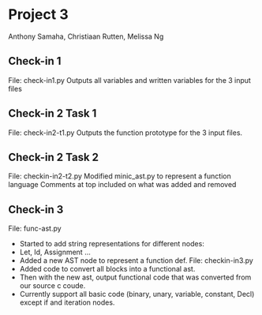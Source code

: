 # Project 3
Anthony Samaha, Christiaan Rutten, Melissa Ng

## Check-in 1
File: check-in1.py
Outputs all variables and written variables for the 3 input files

## Check-in 2 Task 1
File: check-in2-t1.py
Outputs the function prototype for the 3 input files.

## Check-in 2 Task 2
File: checkin-in2-t2.py
Modified minic_ast.py to represent a function language
Comments at top included on what was added and removed

## Check-in 3
File: func-ast.py
- Started to add string representations for different nodes:
- Let, Id, Assignment ...
- Added a new AST node to represent a function def.
File: checkin-in3.py
- Added code to convert all blocks into a functional ast. 
- Then with the new ast, output functional code that was converted from our source c coude. 
- Currently support all basic code (binary, unary, variable, constant, Decl) except if and iteration nodes. 

